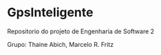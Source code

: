 # GpsInteligente

Repositorio do projeto de Engenharia de Software 2

Grupo:  Thaine Abich,
        Marcelo R. Fritz
